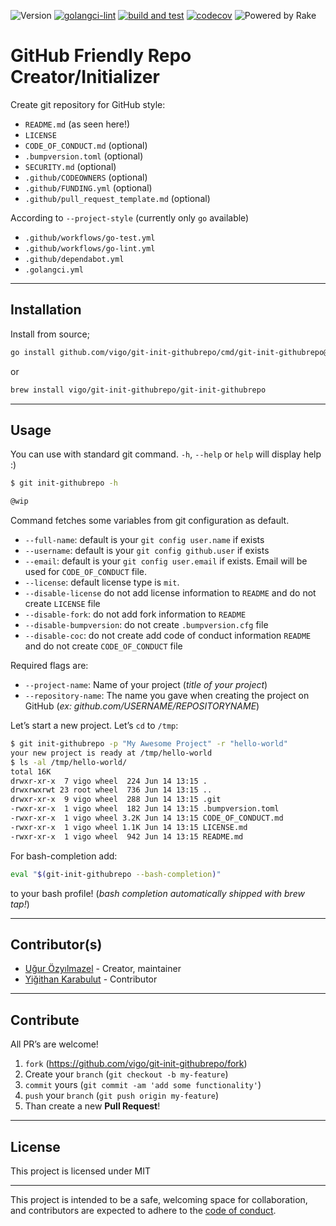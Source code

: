 ![Version](https://img.shields.io/badge/version-0.3.6-orange.svg)
[![golangci-lint](https://github.com/vigo/git-init-githubrepo/actions/workflows/golang-lint.yml/badge.svg)](https://github.com/vigo/git-init-githubrepo/actions/workflows/golang-lint.yml)
[![build and test](https://github.com/vigo/git-init-githubrepo/actions/workflows/go.yml/badge.svg)](https://github.com/vigo/git-init-githubrepo/actions/workflows/go.yml)
[![codecov](https://codecov.io/gh/vigo/git-init-githubrepo/branch/main/graph/badge.svg?token=QFA1S8DT00)](https://codecov.io/gh/vigo/git-init-githubrepo)
![Powered by Rake](https://img.shields.io/badge/powered_by-rake-blue?logo=ruby)


# GitHub Friendly Repo Creator/Initializer

Create git repository for GitHub style:

- `README.md` (as seen here!)
- `LICENSE`
- `CODE_OF_CONDUCT.md` (optional)
- `.bumpversion.toml` (optional)
- `SECURITY.md` (optional)
- `.github/CODEOWNERS` (optional)
- `.github/FUNDING.yml` (optional)
- `.github/pull_request_template.md` (optional)

According to `--project-style` (currently only `go` available)

- `.github/workflows/go-test.yml`
- `.github/workflows/go-lint.yml`
- `.github/dependabot.yml`
- `.golangci.yml`

---

## Installation

Install from source;

```bash
go install github.com/vigo/git-init-githubrepo/cmd/git-init-githubrepo@latest
```

or

```bash
brew install vigo/git-init-githubrepo/git-init-githubrepo
```

---

## Usage

You can use with standard git command. `-h`, `--help` or `help` will display
help :)

```bash
$ git init-githubrepo -h

@wip
```

Command fetches some variables from git configuration as default.

- `--full-name`: default is your `git config user.name` if exists
- `--username`: default is your `git config github.user` if exists
- `--email`: default is your `git config user.email` if exists. Email will be used for `CODE_OF_CONDUCT` file.
- `--license`: default license type is `mit`.
- `--disable-license` do not add license information to `README` and do not create `LICENSE` file
- `--disable-fork`: do not add fork information to `README`
- `--disable-bumpversion`: do not create `.bumpversion.cfg` file
- `--disable-coc`: do not create add code of conduct information `README` and do not create `CODE_OF_CONDUCT` file

Required flags are:

- `--project-name`: Name of your project (*title of your project*)
- `--repository-name`: The name you gave when creating the project on GitHub
  (*ex: github.com/USERNAME/REPOSITORYNAME*)

Let’s start a new project. Let’s `cd` to `/tmp`:

```bash
$ git init-githubrepo -p "My Awesome Project" -r "hello-world"
your new project is ready at /tmp/hello-world
$ ls -al /tmp/hello-world/
total 16K
drwxr-xr-x  7 vigo wheel  224 Jun 14 13:15 .
drwxrwxrwt 23 root wheel  736 Jun 14 13:15 ..
drwxr-xr-x  9 vigo wheel  288 Jun 14 13:15 .git
-rwxr-xr-x  1 vigo wheel  182 Jun 14 13:15 .bumpversion.toml
-rwxr-xr-x  1 vigo wheel 3.2K Jun 14 13:15 CODE_OF_CONDUCT.md
-rwxr-xr-x  1 vigo wheel 1.1K Jun 14 13:15 LICENSE.md
-rwxr-xr-x  1 vigo wheel  942 Jun 14 13:15 README.md
```

For bash-completion add:

```bash
eval "$(git-init-githubrepo --bash-completion)"
```

to your bash profile! (*bash completion automatically shipped with brew tap!*)

---

## Contributor(s)

* [Uğur Özyılmazel](https://github.com/vigo) - Creator, maintainer
* [Yiğithan Karabulut](https://github.com/yigithankarabulut) - Contributor

---

## Contribute

All PR’s are welcome!

1. `fork` (https://github.com/vigo/git-init-githubrepo/fork)
1. Create your `branch` (`git checkout -b my-feature`)
1. `commit` yours (`git commit -am 'add some functionality'`)
1. `push` your `branch` (`git push origin my-feature`)
1. Than create a new **Pull Request**!

---

## License

This project is licensed under MIT

---

This project is intended to be a safe, welcoming space for collaboration, and
contributors are expected to adhere to the [code of conduct][coc].

[coc]: https://github.com/vigo/git-init-githubrepo/blob/main/CODE_OF_CONDUCT.md
